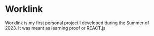 # Worklink
Worklink is my first personal project I developed during the Summer of 2023. It was meant as learning proof or REACT.js
